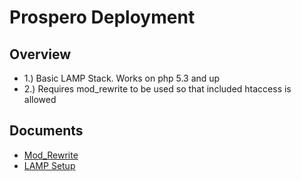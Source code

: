 Prospero Deployment
=

Overview
-

-	1.) Basic LAMP Stack. Works on php 5.3 and up
-	2.) Requires mod_rewrite to be used so that included htaccess is allowed

Documents
-

-	[Mod_Rewrite](https://www.digitalocean.com/community/articles/how-to-set-up-mod_rewrite)
-	[LAMP Setup](https://www.digitalocean.com/community/articles/how-to-install-linux-apache-mysql-php-lamp-stack-on-ubuntu)


